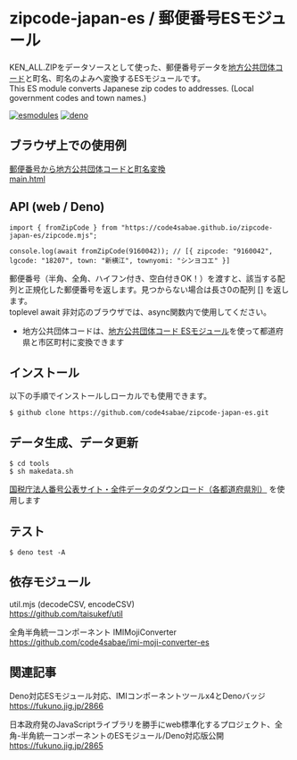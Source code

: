 # zipcode-japan-es / 郵便番号ESモジュール

KEN_ALL.ZIPをデータソースとして使った、郵便番号データを[地方公共団体コード](https://github.com/code4sabae/lgcode)と町名、町名のよみへ変換するESモジュールです。  
This ES module converts Japanese zip codes to addresses. (Local government codes and town names.)  

[![esmodules](https://taisukef.github.com/denolib/esmodulesbadge.svg)](https://developer.mozilla.org/ja/docs/Web/JavaScript/Guide/Modules)
[![deno](https://taisukef.github.com/denolib/denobadge@1.0.5.svg)](https://deno.land/)

## ブラウザ上での使用例

[郵便番号から地方公共団体コードと町名変換](https://code4sabae.github.io/zipcode-japan-es/main.html)  
[main.html](https://github.com/code4sabae/zipcode-japan-es/blob/master/main.html)  


## API (web / Deno)

```
import { fromZipCode } from "https://code4sabae.github.io/zipcode-japan-es/zipcode.mjs";

console.log(await fromZipCode(9160042)); // [{ zipcode: "9160042", lgcode: "18207", town: "新横江", townyomi: "シンヨコエ" }]
```
郵便番号（半角、全角、ハイフン付き、空白付きOK！）を渡すと、該当する配列と正規化した郵便番号を返します。見つからない場合は長さ0の配列 [] を返します。  
toplevel await 非対応のブラウザでは、async関数内で使用してください。  

- 地方公共団体コードは、[地方公共団体コード ESモジュール](https://github.com/code4sabae/lgcode)を使って都道府県と市区町村に変換できます

## インストール

以下の手順でインストールしローカルでも使用できます。

```
$ github clone https://github.com/code4sabae/zipcode-japan-es.git
```

## データ生成、データ更新

```
$ cd tools
$ sh makedata.sh
```
[国税庁法人番号公表サイト・全件データのダウンロード（各都道府県別）](https://www.post.japanpost.jp/zipcode/download.html) を使用します

## テスト

```
$ deno test -A
```

## 依存モジュール

util.mjs (decodeCSV, encodeCSV)  
https://github.com/taisukef/util  

全角半角統一コンポーネント IMIMojiConverter  
https://github.com/code4sabae/imi-moji-converter-es  

## 関連記事

Deno対応ESモジュール対応、IMIコンポーネントツールx4とDenoバッジ  
https://fukuno.jig.jp/2866  

日本政府発のJavaScriptライブラリを勝手にweb標準化するプロジェクト、全角-半角統一コンポーネントのESモジュール/Deno対応版公開  
https://fukuno.jig.jp/2865  
